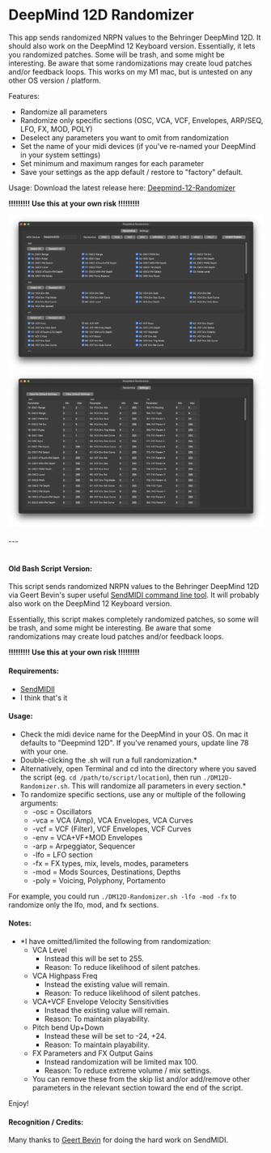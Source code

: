 # DeepMind 12D Randomizer

This app sends randomized NRPN values to the Behringer DeepMind 12D. It should also work on the DeepMind 12 Keyboard version. Essentially, it lets you randomized patches. Some will be trash, and some might be interesting. Be aware that some randomizations may create loud patches and/or feedback loops. This works on my M1 mac, but is untested on any other OS version / platform.

Features:
- Randomize all parameters
- Randomize only specific sections (OSC, VCA, VCF, Envelopes, ARP/SEQ, LFO, FX, MOD, POLY)
- Deselect any parameters you want to omit from randomization
- Set the name of your midi devices (if you've re-named your DeepMind in your system settings)
- Set minimum and maximum ranges for each parameter
- Save your settings as the app default / restore to "factory" default.

Usage:
Download the latest release here: [Deepmind-12-Randomizer](https://github.com/YYYIKES/DeepMind-12D-Randomizer/releases/download/v1.1.0/DeepMind-12-Randomizer-App.zip)

**!!!!!!!!! Use this at your own risk !!!!!!!!!**

<img src="screenshots/Deepmind-12-Randomizer-screenshot1.png" alt="Screenshot 1"> 
<img src="screenshots/Deepmind-12-Randomizer-screenshot2.png" alt="Screenshot 2"> 

</br>
</br>
---
</br>
</br>

#### Old Bash Script Version:

This script sends randomized NRPN values to the Behringer DeepMind 12D via Geert Bevin's super useful [SendMIDI command line tool](https://github.com/gbevin/SendMIDI). It will probably also work on the DeepMind 12 Keyboard version. 

Essentially, this script makes completely randomized patches, so some will be trash, and some might be interesting. Be aware that some randomizations may create loud patches and/or feedback loops.

**!!!!!!!!! Use this at your own risk !!!!!!!!!**

#### Requirements:
- [SendMIDIl](https://github.com/gbevin/SendMIDI)
- I think that's it

#### Usage:
- Check the midi device name for the DeepMind in your OS. On mac it defaults to "Deepmind 12D". If you've renamed yours, update line 78 with your one.
- Double-clicking the .sh will run a full randomization.*
- Alternatively, open Terminal and cd into the directory where you saved the script (eg. `cd /path/to/script/location`), then run `./DM12D-Randomizer.sh`. This will randomize all parameters in every section.*
- To randomize specific sections, use any or multiple of the following arguments:
  - -osc = Oscillators
  - -vca = VCA (Amp), VCA Envelopes, VCA Curves
  - -vcf = VCF (Filter), VCF Envelopes, VCF Curves
  - -env = VCA+VF+MOD Envelopes
  - -arp = Arpeggiator, Sequencer
  - -lfo = LFO section
  - -fx = FX types, mix, levels, modes, parameters
  - -mod = Mods Sources, Destinations, Depths
  - -poly = Voicing, Polyphony, Portamento

For example, you could run `./DM12D-Randomizer.sh -lfo -mod -fx` to randomize only the lfo, mod, and fx sections.

#### Notes:
- *I have omitted/limited the following from randomization:
  - VCA Level
    - Instead this will be set to 255.
    - Reason: To reduce likelihood of silent patches. 
  - VCA Highpass Freq
    - Instead the existing value will remain.
    - Reason: To reduce likelihood of silent patches. 
  - VCA+VCF Envelope Velocity Sensitivities
    - Instead the existing value will remain.
    - Reason: To maintain playability. 
  - Pitch bend Up+Down
    - Instead these will be set to -24, +24.
    - Reason: To maintain playability. 
  - FX Parameters and FX Output Gains
    - Instead randomization will be limited max 100.
    - Reason: To reduce extreme volume / mix settings.
  - You can remove these from the skip list and/or add/remove other parameters in the relevant section toward the end of the script.

Enjoy!

#### Recognition / Credits:
Many thanks to [Geert Bevin](https://github.com/gbevin) for doing the hard work on SendMIDI.

